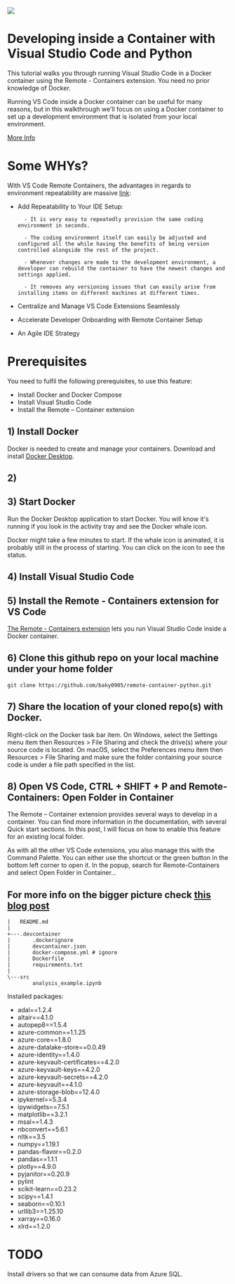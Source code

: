![](https://images.unsplash.com/photo-1493946740644-2d8a1f1a6aff?ixlib=rb-1.2.1&auto=format&fit=crop&w=1068&q=80)

# Developing inside a Container with Visual Studio Code and Python 

This tutorial walks you through running Visual Studio Code in a Docker container using the Remote - Containers extension. You need no prior knowledge of Docker.

Running VS Code inside a Docker container can be useful for many reasons, but in this walkthrough we'll focus on using a Docker container to set up a development environment that is isolated from your local environment.

[More Info](https://code.visualstudio.com/docs/remote/containers)

# Some WHYs?

With VS Code Remote Containers, the advantages in regards to environment repeatability are massive [link](https://stelligent.com/2020/03/20/development-acceleration-through-vs-code-remote-containers-an-introduction/): 

- Add Repeatability to Your IDE Setup:

        - It is very easy to repeatedly provision the same coding environment in seconds.
        
        - The coding environment itself can easily be adjusted and configured all the while having the benefits of being version controlled alongside the rest of the project.
        
        - Whenever changes are made to the development environment, a developer can rebuild the container to have the newest changes and settings applied.
        
        - It removes any versioning issues that can easily arise from installing items on different machines at different times.
        
- Centralize and Manage VS Code Extensions Seamlessly
- Accelerate Developer Onboarding with Remote Container Setup
- An Agile IDE Strategy

# Prerequisites

You need to fulfil the following prerequisites, to use this feature:

- Install Docker and Docker Compose
- Install Visual Studio Code
- Install the Remote – Container extension

## 1) Install Docker
Docker is needed to create and manage your containers.
Download and install [Docker Desktop](https://www.docker.com/products/docker-desktop). 

## 2) 

## 3) Start Docker
Run the Docker Desktop application to start Docker. You will know it's running if you look in the activity tray and see the Docker whale icon.

Docker might take a few minutes to start. If the whale icon is animated, it is probably still in the process of starting. You can click on the icon to see the status.

## 4) Install Visual Studio Code

## 5) Install the Remote - Containers extension for VS Code
[The Remote - Containers extension](https://marketplace.visualstudio.com/items?itemName=ms-vscode-remote.remote-containers) lets you run Visual Studio Code inside a Docker container. 

## 6) Clone this github repo on your local machine under your home folder

`git clone https://github.com/baky0905/remote-container-python.git`

## 7) Share the location of your cloned repo(s) with Docker.

Right-click on the Docker task bar item. On Windows, select the Settings menu item then Resources > File Sharing and check the drive(s) where your source code is located. On macOS, select the Preferences menu item then Resources > File Sharing and make sure the folder containing your source code is under a file path specified in the list.

## 8) Open VS Code, CTRL + SHIFT + P and Remote-Containers: Open Folder in Container

The Remote – Container extension provides several ways to develop in a container. You can find more information in the documentation, with several Quick start sections. In this post, I will focus on how to enable this feature for an existing local folder.

As with all the other VS Code extensions, you also manage this with the Command Palette. You can either use the shortcut or the green button in the bottom left corner to open it. In the popup, search for Remote-Containers and select Open Folder in Container…

## For more info on the bigger picture check [this blog post](https://towardsdatascience.com/how-docker-can-help-you-become-a-more-effective-data-scientist-7fc048ef91d5)

```
|   README.md
|
+---.devcontainer
|       .dockerignore
|       devcontainer.json
|       docker-compose.yml # ignore
|       Dockerfile
|       requirements.txt
|
\---src
        analysis_example.ipynb

```

Installed packages:

- adal==1.2.4
- altair==4.1.0
- autopep8==1.5.4
- azure-common==1.1.25
- azure-core==1.8.0
- azure-datalake-store==0.0.49
- azure-identity==1.4.0
- azure-keyvault-certificates==4.2.0
- azure-keyvault-keys==4.2.0
- azure-keyvault-secrets==4.2.0
- azure-keyvault==4.1.0
- azure-storage-blob==12.4.0
- ipykernel==5.3.4
- ipywidgets==7.5.1
- matplotlib==3.2.1
- msal==1.4.3
- nbconvert==5.6.1
- nltk==3.5
- numpy==1.19.1
- pandas-flavor==0.2.0
- pandas==1.1.1
- plotly==4.9.0
- pyjanitor==0.20.9
- pylint
- scikit-learn==0.23.2
- scipy==1.4.1
- seaborn==0.10.1
- urllib3==1.25.10
- xarray==0.16.0
- xlrd==1.2.0

# TODO

Install drivers so that we can consume data from Azure SQL.
